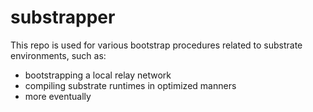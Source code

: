 # substrapper

This repo is used for various bootstrap procedures related to substrate environments, such as:

- bootstrapping a local relay network 
- compiling substrate runtimes in optimized manners
- more eventually